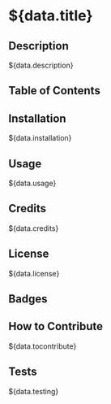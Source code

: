 # ${data.title}

## Description

${data.description}

## Table of Contents

## Installation

${data.installation}

## Usage

${data.usage}

## Credits

${data.credits}

## License

${data.license}

## Badges

## How to Contribute

${data.tocontribute}

## Tests

${data.testing}

